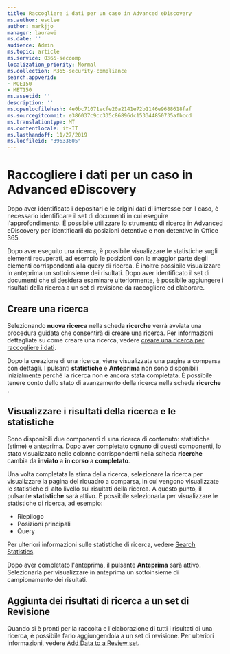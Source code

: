 ```yaml
---
title: Raccogliere i dati per un caso in Advanced eDiscovery
ms.author: esclee
author: markjjo
manager: laurawi
ms.date: ''
audience: Admin
ms.topic: article
ms.service: O365-seccomp
localization_priority: Normal
ms.collection: M365-security-compliance
search.appverid:
- MOE150
- MET150
ms.assetid: ''
description: ''
ms.openlocfilehash: 4e0bc71071ecfe20a2141e72b1146e9688618faf
ms.sourcegitcommit: e386037c9cc335c86896dc153344850735afbccd
ms.translationtype: MT
ms.contentlocale: it-IT
ms.lasthandoff: 11/27/2019
ms.locfileid: "39633605"
---
```

# <a name="collect-data-for-a-case-in-advanced-ediscovery"></a>Raccogliere i dati per un caso in Advanced eDiscovery

Dopo aver identificato i depositari e le origini dati di interesse per il caso, è necessario identificare il set di documenti in cui eseguire l'approfondimento. È possibile utilizzare lo strumento di ricerca in Advanced eDiscovery per identificarli da posizioni detentive e non detentive in Office 365.

Dopo aver eseguito una ricerca, è possibile visualizzare le statistiche sugli elementi recuperati, ad esempio le posizioni con la maggior parte degli elementi corrispondenti alla query di ricerca. È inoltre possibile visualizzare in anteprima un sottoinsieme dei risultati. Dopo aver identificato il set di documenti che si desidera esaminare ulteriormente, è possibile aggiungere i risultati della ricerca a un set di revisione da raccogliere ed elaborare.

## <a name="create-a-search"></a>Creare una ricerca

Selezionando **nuova ricerca** nella scheda **ricerche** verrà avviata una procedura guidata che consentirà di creare una ricerca. Per informazioni dettagliate su come creare una ricerca, vedere [creare una ricerca per raccogliere i dati](create-search-to-collect-data.md).

Dopo la creazione di una ricerca, viene visualizzata una pagina a comparsa con dettagli. I pulsanti **statistiche** e **Anteprima** non sono disponibili inizialmente perché la ricerca non è ancora stata completata. È possibile tenere conto dello stato di avanzamento della ricerca nella scheda **ricerche** .

## <a name="view-search-results-and-statistics"></a>Visualizzare i risultati della ricerca e le statistiche

Sono disponibili due componenti di una ricerca di contenuto: statistiche (stime) e anteprima. Dopo aver completato ognuno di questi componenti, lo stato visualizzato nelle colonne corrispondenti nella scheda **ricerche** cambia da **inviato** a **in corso** a **completato**.

Una volta completata la stima della ricerca, selezionare la ricerca per visualizzare la pagina del riquadro a comparsa, in cui vengono visualizzate le statistiche di alto livello sui risultati della ricerca. A questo punto, il pulsante **statistiche** sarà attivo. È possibile selezionarla per visualizzare le statistiche di ricerca, ad esempio:

- Riepilogo
- Posizioni principali
- Query

Per ulteriori informazioni sulle statistiche di ricerca, vedere [Search Statistics](search-statistics.md).

Dopo aver completato l'anteprima, il pulsante **Anteprima** sarà attivo. Selezionarla per visualizzare in anteprima un sottoinsieme di campionamento dei risultati.

## <a name="adding-search-results-to-a-review-set"></a>Aggiunta dei risultati di ricerca a un set di Revisione

Quando si è pronti per la raccolta e l'elaborazione di tutti i risultati di una ricerca, è possibile farlo aggiungendola a un set di revisione. Per ulteriori informazioni, vedere [Add Data to a Review set](add-data-to-review-set.md).
